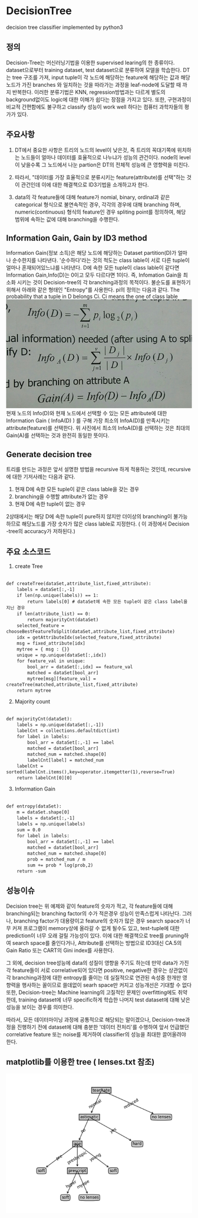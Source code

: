 # DecisionTree
decision tree classifier implemented by python3

## 정의
Decision-Tree는 머신러닝기법을 이용한 supervised learing의 한 종류이다. dataset으로부터 training dataset, test dataset으로 분류하여 모델을 학습한다.
DT는 tree 구조를 가져, input tuple이 각 노드에 해당하는 feature에 해당하는 값과 해당 노드가 가진 branches 와 일치하는 것을 따라가는 과정을 leaf-node에 도달할 때 까지 반복한다. 이러한 분류기법은 KNN, regression방법과는 다르게 별도의 background없이도 logic에 대한 이해가 쉽다는 장점을 가지고 있다. 또한, 구현과정이 비교적 간편함에도 불구하고 classify 성능이 work well 하다는 컴퓨터 과학자들의 평가가 있다.

## 주요사항
1. DT에서 중요한 사항은 트리의 노드의 level이 낮은것, 즉 트리의 꼭대기쪽에 위치하는 노드들이 얼마나 데이터를 효율적으로 나누냐가 성능의 관건이다. node의 level이 낮을수록 그 노드에서 나눈 partion은 DT의 전체적 성능에 큰 영향력을 미친다.

2. 따라서, "데이터를 가장 효율적으로 분류시키는 feature(attribute)를 선택"하는 것이 관건인데 이에 대한 해결책으로 ID3기법을 소개하고자 한다.

3. data의 각 feature들에 대해 feature가 nomial, binary, ordinal과 같은 categorical 형식으로 불연속적인 경우, 각각의 경우에 대해 branching 하며, numeric(continuous) 형식의 feature인 경우 spliting point를 정의하여, 해당 범위에 속하는 값에 대해 branching을 수행한다.

## Information Gain, Gain by ID3 method
Information Gain(정보 소득)은 해당 노드에 해당하는 Dataset partition(D)가 얼마나 순수한지를 나타낸다. '순수하다'라는 것의 척도는 class lable이 서로 다른 tuple이 얼마나 혼재되어있느냐를 나타낸다. D에 속한 모든 tuple이 class lable이 같다면 Information Gain,Info(D)는 0이고 모두 다르다면 1이다. 즉, Infomation Gain을 최소화 시키는 것이 Decision-tree의 각 branching과정의 목적이다.
불순도를 표현하기 위해서 아래와 같은 형태인 "Entropy"를 사용한다.
pi의 정의는 다음과 같다.
The probability that a tuple in D belongs Ci.
Ci means the one of class lable
![img](/img/note.jpg)
현재 노드의 Info(D)와 현재 노드에서 선택할 수 있는 모든 attribute에 대한
Information Gain ( InfoA(D) ) 를 구해 가장 최소의 InfoA(D)를 만족시키는 attribute(feature)를 선택한다.
위 사진에서 최소의 InfoA(D)를 선택하는 것은 최대의Gain(A)를 선택하는 것과 완전히 동일한 뜻이다.

## Generate decision tree
트리를 만드는 과정은 앞서 설명한 방법을 recursive 하게 적용하는 것인데, recursive에 대한 기저사례는 다음과 같다.
1. 현재 D에 속한 모든 tuple이 같은 class lable을 갖는 경우
2. branching을 수행할 attribute가 없는 경우
3. 현재 D에 속한 tuple이 없는 경우

2상태에서는 해당 D에 속한 tuple이 pure하지 않지만 더이상의 branching이 불가능하므로 해당노드를 가장 숫자가 많은 class lable로 지정한다. ( 이 과정에서 Decision -tree의 accuracy가 저하된다.)

## 주요 소스코드
1. create Tree
<pre><code>
def createTree(dataSet,attribute_list,fixed_attribute):
    labels = dataSet[:,-1]
    if len(np.unique(labels)) == 1:
        return labels[0] # dataSet에 속한 모든 tuple이 같은 class label을 지닌 경우
    if len(attribute_list) == 0:
        return majorityCnt(dataSet)
    selected_feature = chooseBestFeatureToSplit(dataSet,attribute_list,fixed_attribute)
    idx = getAttributeIdx(selected_feature,fixed_attribute)
    msg = fixed_attribute[idx]
    mytree = { msg : {}}
    unique = np.unique(dataSet[:,idx])
    for feature_val in unique:
        bool_arr = dataSet[:,idx] == feature_val
        matched = dataSet[bool_arr]
        mytree[msg][feature_val] = createTree(matched,attribute_list,fixed_attribute)
    return mytree
</code></pre>

2. Majority count
<pre><code>
def majorityCnt(dataSet):
    labels = np.unique(dataSet[:,-1])
    labelCnt = collections.defaultdict(int)
    for label in labels:
        bool_arr = dataSet[:,-1] == label
        matched = dataSet[bool_arr]
        matched_num = matched.shape[0]
        labelCnt[label] = matched_num
    labelCnt = sorted(labelCnt.items(),key=operator.itemgetter(1),reverse=True)
    return labelCnt[0][0]
</code></pre>

3. Information Gain
<pre><code>
def entropy(dataSet):
    m = dataSet.shape[0]
    labels = dataSet[:,-1]
    labels = np.unique(labels)
    sum = 0.0
    for label in labels:
        bool_arr = dataSet[:,-1] == label
        matched = dataSet[bool_arr]
        matched_num = matched.shape[0]
        prob = matched_num / m
        sum += prob * log(prob,2)
    return -sum
</code></pre>

## 성능이슈
Decision tree는 위 예제와 같이 feature의 숫자가 적고, 각 feature들에 대해 branching되는 branching factor의 수가 적은경우 성능이 만족스럽게 나타난다. 그러나, branching factor가 대용량이고 feature의 숫자가 많은 경우 search space가 너무 커져 프로그램이 memory상에 올라갈 수 없게 될수도 있고, test-tuple에 대한 prediction이 너무 오래 걸릴 가능성이 있다.
이에 대한 해결책으로 tree를 pruning하여 search space를 줄인다거나, Attribute를 선택하는 방법으로 ID3대신 CA.5의 Gain Ratio 또는 CART의 Gini index를 사용한다.

그 외에, decision tree성능에 data의 성질이 영향을 주기도 하는데 만약 data가 가진 각 feature들이 서로 correlative되어 있다면 positive, negative한 경우는 상관없이 각 branching과정에 대한 entropy를 줄이는 데 실질적으로 연관된 속성중 한개만 영향력을 행사하는 꼴이므로 쓸데없이 searh space만 커지고 성능개선은 기대할 수 없다
또한, Decision-tree는 Machine learning의 고질적인 문제인 overfitting에도 취약한데, training dataset에 너무 specific하게 학습한 나머지 test dataset에 대해 낮은성능을 보이는 경우를 의미한다.

따라서, 모든 데이터마이닝 과정에 공통적으로 해당되는 말이겠으나, Decision-tree과정을 진행하기 전에 dataset에 대해 충분한 '데이터 전처리'를 수행하여 앞서 언급했던 correlative feature 또는 noise를 제거하여 classifier의 성능을 최대한 끌어올려야 한다.

## matplotlib를 이용한 tree ( lenses.txt 참조)
![tree](/img/tree.png)

